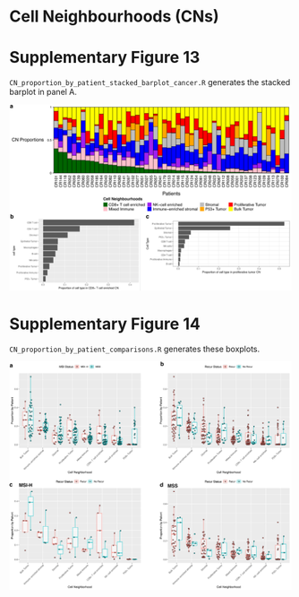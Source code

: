 # Cell Neighbourhoods (CNs)

# Supplementary Figure 13
`CN_proportion_by_patient_stacked_barplot_cancer.R` generates the stacked barplot in panel A. 

![Supplementary Figure 13](./Supplementary_Figure_13.png)

# Supplementary Figure 14

`CN_proportion_by_patient_comparisons.R` generates these boxplots. 

![Supplementary Figure 14](./Supplementary_Figure_14.png)